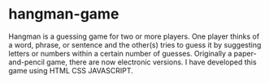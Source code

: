 # hangman-game
Hangman is a guessing game for two or more players. One player thinks of a word, phrase, or sentence and the other(s) tries to guess it by suggesting letters or numbers within a certain number of guesses. Originally a paper-and-pencil game, there are now electronic versions.
I have developed this game using HTML CSS JAVASCRIPT.
